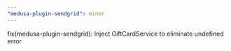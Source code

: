 ```yaml
---
"medusa-plugin-sendgrid": minor
---
```


fix(medusa-plugin-sendgrid): Inject GiftCardService to eliminate undefined error
